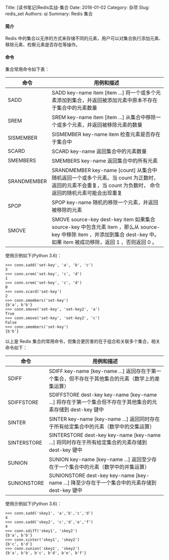 Title: [读书笔记]Redis实战-集合
Date: 2018-01-02
Category: 杂项
Slug: redis_set
Authors: qi
Summary: Redis 集合


#### 简介
Redis 中的集合以无序的方式来存储不同的元素，用户可以对集合执行添加元素、移除元素、检察元素是否存在等操作。

#### 命令
集合常用命令如下表：

| 命令 | 用例和描述 |
| ---- | ---- |
| SADD | SADD key-name item [item ...] 将一个或多个元素添加到集合，并返回被添加元素中原本不存在于集合中的元素数量 | 
| SREM | SREM key-name item [item ...] 从集合中移除一个或多个元素，并返回被移除元素的数量 | 
| SISMEMBER | SISMEMBER key-name item 检查元素是否存在于集合中 |
| SCARD | SCARD key-name 返回集合中的元素数量 |
| SMEMBERS | SMEMBERS key-name 返回集合中的所有元素 |
| SRANDMEMBER | SRANDMEMBER key-name [count] 从集合中随机返回一个或多个元素。当 count 为正数时，返回的元素不会重复，当 count 为负数时， 命令返回的随机元素可能会出现重复 |
| SPOP | SPOP key-name 随机的移除一个元素，并返回被移除的元素 |
| SMOVE | SMOVE source-key dest-key item 如果集合 source-key 中包含元素 item ，那么从 source-key 中移除 item ，并添加到集合 dest-key 中。如果 item 被成功移除，返回 1 ，否则返回 0 。 |

使用示例如下(Python 3.6)：

    >>> conn.sadd('set-key', 'a', 'b', 'c')
    3
    >>> conn.srem('set-key', 'c', 'd')
    1
    >>> conn.srem('set-key', 'c', 'd')
    0
    >>> conn.scard('set-key')
    2
    >>> conn.smembers('set-key')
    {b'a', b'b'}
    >>> conn.smove('set-key', 'set-key2', 'a')
    True
    >>> conn.smove('set-key', 'set-key2', 'c')
    False
    >>> conn.smembers('set-key')
    {b'b'}

以上是 Redis 集合的常用命令，但集合更厉害的在于组合和关联多个集合，相关命令如下：

| 命令 | 用例和描述 |
| ---- | ---- |
| SDIFF | SDIFF key-name [key-name ...] 返回存在于第一个集合，但不存在于其他集合的元素（数学上的差集运算）| 
| SDIFFSTORE | SDIFFSTORE dest-key key-name [key-name ...]  将存在于第一个集合但不存在于其他集合的元素存储到 dest-key 键中 | 
| SINTER | SINTER key-name [key-name ...] 返回同时存在于所有给定集合中的元素（数学中的交集运算） |
| SINTERSTORE | SINTERSTORE dest-key key-name [key-name ...] 将同时存在于所有给定集合的元素存储到 dest-key 键中 |
| SUNION | SUNION key-name [key-name ...] 返回至少存在于一个集合中的元素（数学中的并集运算） |
| SUNIONSTORE | SUNIONSTORE dest-key key-name [key-name ...] 降至少存在于一个集合中的元素存储到 dest-key 键中 |

使用示例如下(Python 3.6)：

    >>> conn.sadd('skey1', 'a','b','c','d')
    4
    >>> conn.sadd('skey2', 'c','d','e','f')
    4
    >>> conn.sdiff('skey1', 'skey2')
    {b'a', b'b'}
    >>> conn.sinter('skey1', 'skey2')
    {b'c', b'd'}
    >>> conn.sunion('skey1', 'skey2')
    {b'a', b'b', b'c', b'd', b'e', b'f'}

